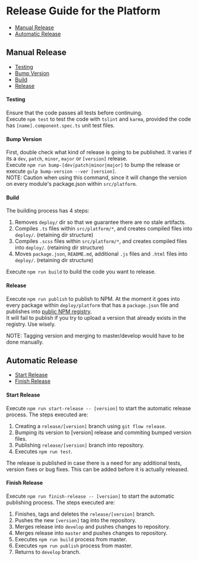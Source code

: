 # Release Guide for the Platform
* [Manual Release](#manual-release)
* [Automatic Release](#automatic-release)

## Manual Release

* [Testing](#testing)
* [Bump Version](#bump-version)
* [Build](#build) 
* [Release](#release) 

#### Testing

Ensure that the code passes all tests before continuing.  
Execute `npm test` to test the code with `tslint` and `karma`, provided the code has `[name].component.spec.ts` unit test files.

#### Bump Version

First, double check what kind of release is going to be published. It varies if its a `dev`, `patch`, `minor`, `major` or `[version]` release.  
Execute `npm run bump-[dev|patch|minor|major]` to bump the release or execute `gulp bump-version --ver [version]`.   
NOTE: Caution when using this command, since it will change the version on every module's package.json within `src/platform`.

#### Build

The building process has 4 steps:
  1. Removes `deploy/` dir so that we guarantee there are no stale artifacts.
  2. Compiles `.ts` files within `src/platform/*`, and creates compiled files into `deploy/`. (retaining dir structure)
  3. Compiles `.scss` files within `src/platform/*`, and creates compiled files into `deploy/`. (retaining dir structure)
  4. Moves `package.json`, `README.md`, additional `.js` files and `.html` files into `deploy/`. (retaining dir structure)  
  
Execute `npm run build` to build the code you want to release.

#### Release

Execute `npm run publish` to publish to NPM. At the moment it goes into every package within `deploy/platform` that has a `package.json` file and publishes into [public NPM registry](https://www.npmjs.com/).  
It will fail to publish if you try to upload a version that already exists in the registry. Use wisely.

NOTE: Tagging version and merging to master/develop would have to be done manually.

## Automatic Release

* [Start Release](#start-release)
* [Finish Release](#finish-release) 

#### Start Release

Execute `npm run start-release -- [version]` to start the automatic release process. The steps executed are:
  1. Creating a `release/[version]` branch using `git flow release`.
  2. Bumping its version to [version] release and commiting bumped version files.
  3. Publishing `release/[version]` branch into repository. 
  4. Executes `npm run test`.

The release is published in case there is a need for any additional tests, version fixes or bug fixes. This can be added before it is actually released.

#### Finish Release

Execute `npm run finish-release -- [version]` to start the automatic publishing process. The steps executed are:
  1. Finishes, tags and deletes the `release/[version]` branch.
  2. Pushes the new `[version]` tag into the repository.
  3. Merges release into `develop` and pushes changes to repository.
  4. Merges release into `master` and pushes changes to repository.
  5. Executes `npm run build` process from master.
  6. Executes `npm run publish` process from master.
  7. Returns to `develop` branch.
